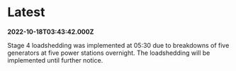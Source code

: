 # Latest

**2022-10-18T03:43:42.000Z**

Stage 4 loadshedding was implemented at 05:30 due to breakdowns of five generators at five power stations overnight.  The loadshedding will be implemented until further notice.
